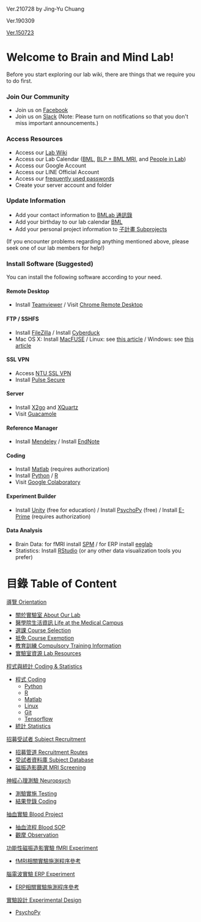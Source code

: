 Ver.210728 by Jing-Yu Chuang

Ver.190309

[Ver.150723](https://www.evernote.com/shard/s604/sh/a128f266-be73-4dcc-819c-4254293fb9b5/df9dafd34e95337bd6cf11d29c26bc65)

# Welcome to Brain and Mind Lab!

Before you start exploring our lab wiki, there are things that we require you to do first.

### Join Our Community

* Join us on [Facebook](https://www.facebook.com/groups/bmlab)
* Join us on [Slack](/brain-and-mind-lab/notes-for-bml/bmlab-wiki-home/-/wikis/Operations/Orientation/brainmindlab.slack.com) (Note: Please turn on notifications so that you don't miss important announcements.)

### Access Resources

* Access our [Lab Wiki](https://gitlab.com/brain-and-mind-lab/notes-for-bml/bmlab-wiki-home/-/wikis/BMLab-Wiki-Home)
* Access our Lab Calendar ([BML](https://calendar.google.com/calendar/u/0?cid=aTJjdDNmajIyMTZwYmxkNDZvc3A3NjRnbzhAZ3JvdXAuY2FsZW5kYXIuZ29vZ2xlLmNvbQ), [BLP + BML MRI](https://calendar.google.com/calendar/u/0?cid=cmViYnMzN2VnaGVyczRzOGc5NDZoZW1vbWNAZ3JvdXAuY2FsZW5kYXIuZ29vZ2xlLmNvbQ), and [People in Lab](https://calendar.google.com/calendar/u/0?cid=b3NhZGdxcXFxOGVqY3RibjJia3IyaW5icjhAZ3JvdXAuY2FsZW5kYXIuZ29vZ2xlLmNvbQ))
* Access our Google Account
* Access our LINE Official Account
* Access our [frequently used passwords](evernote:/view/50700089/s604/e4387770-2956-469d-a9ba-d87318121358/e4387770-2956-469d-a9ba-d87318121358/8595edf3-e9f6-42ab-82ed-5770f7288589)
* Create your server account and folder

### Update Information

* Add your contact information to [BMLab 通訊錄](https://docs.google.com/spreadsheets/d/1_Ff4Vwf6WkPnDmLNJzcbdiOsCxKS-w1VS5p0oWOw_8A/edit?usp=sharing)
* Add your birthday to our lab calendar [BML](https://calendar.google.com/calendar/u/0?cid=aTJjdDNmajIyMTZwYmxkNDZvc3A3NjRnbzhAZ3JvdXAuY2FsZW5kYXIuZ29vZ2xlLmNvbQ)
* Add your personal project information to [子計畫 Subprojects](#%E5%AD%90%E8%A8%88%E7%95%AB-Subprojects)

(If you encounter problems regarding anything mentioned above, please seek one of our lab members for help!)

### Install Software (Suggested)

You can install the following software according to your need.

#### Remote Desktop

* Install [Teamviewer](https://www.teamviewer.com/en/download/mac-os/) / Visit [Chrome Remote Desktop](https://remotedesktop.google.com/access/)

#### FTP / SSHFS

* Install [FileZilla](https://filezilla-project.org/) / Install [Cyberduck](https://cyberduck.io/download/)
* Mac OS X: Install [MacFUSE](https://osxfuse.github.io/) / Linux: see [this article](https://blog.gtwang.org/linux/sshfs-ssh-linux-windows-mac-os-x/) / Windows: see [this article](https://andersonwang.wordpress.com/2019/01/18/%E5%9C%A8-windows-10-%E4%BD%BF%E7%94%A8-sshfs-%E6%8E%9B%E8%BC%89-linux-%E7%9A%84%E7%9B%AE%E9%8C%84/)

#### SSL VPN

* Access [NTU SSL VPN](http://changepassword.cc.ntu.edu.tw/)
* Install [Pulse Secure](https://ccnet.ntu.edu.tw/vpn/)

#### Server

* Install [X2go](https://wiki.x2go.org/doku.php/download:start) and [XQuartz](https://www.xquartz.org/)
* Visit [Guacamole](http://140.112.121.218:8080/guacamole/#/)

#### Reference Manager

* Install [Mendeley](https://www.mendeley.com/download-desktop-new/) / Install [EndNote](https://endnote.com/)

#### Coding

* Install [Matlab](https://www.mathworks.com/products/matlab.html) (requires authorization)
* Install [Python](https://www.python.org/downloads/) / [R](https://www.r-project.org/)
* Visit [Google Colaboratory](https://colab.research.google.com/notebooks/intro.ipynb?hl=zh-tw#recent=true)

#### Experiment Builder

* Install [Unity](https://unity3d.com/get-unity/download) (free for education) / Install [PsychoPy](https://www.psychopy.org/builder/builder.html) (free) / Install [E-Prime](https://pstnet.com/products/e-prime/) (requires authorization)

#### Data Analysis

* Brain Data: for fMRI install [SPM](https://www.fil.ion.ucl.ac.uk/spm/) / for ERP install [eeglab](https://sccn.ucsd.edu/eeglab/index.php)
* Statistics: Install [RStudio](https://www.rstudio.com/) (or any other data visualization tools you prefer)

#### 

# 目錄 Table of Content

[導覽 Orientation](https://gitlab.com/brain-and-mind-lab/notes-for-bml/bmlab-wiki-home/-/wikis/Operations/Orientation/Orientation)

* [關於實驗室 About Our Lab](https://gitlab.com/brain-and-mind-lab/notes-for-bml/bmlab-wiki-home/-/wikis/Operations/Orientation/Orientation#%E9%97%9C%E6%96%BC%E5%AF%A6%E9%A9%97%E5%AE%A4-about-our-lab)
* [醫學院生活資訊 Life at the Medical Campus](https://gitlab.com/brain-and-mind-lab/notes-for-bml/bmlab-wiki-home/-/wikis/Operations/Orientation/Orientation#%E9%86%AB%E5%AD%B8%E9%99%A2%E7%94%9F%E6%B4%BB%E8%B3%87%E8%A8%8A-life-at-the-medical-campus)
* [選課 Course Selection](https://gitlab.com/brain-and-mind-lab/notes-for-bml/bmlab-wiki-home/-/wikis/Operations/Orientation/Orientation#選課-Course-Selection)
* [抵免 Course Exemption](https://gitlab.com/brain-and-mind-lab/notes-for-bml/bmlab-wiki-home/-/wikis/Operations/Orientation/Orientation#抵免-Course-Exemption)
* [教育訓練 Compulsory Training Information](https://gitlab.com/brain-and-mind-lab/notes-for-bml/bmlab-wiki-home/-/wikis/Operations/Orientation/Orientation#教育訓練-Compulsory-Training-Information)
* [實驗室資源 Lab Resources](https://gitlab.com/brain-and-mind-lab/notes-for-bml/bmlab-wiki-home/-/wikis/Operations/Orientation/Orientation#實驗室資源-Lab-Resources)

[程式與統計 Coding & Statistics](https://gitlab.com/brain-and-mind-lab/notes-for-bml/bmlab-wiki-home/-/wikis/Operations/Orientation/Coding-&-Statistics)

* [程式 Coding](https://gitlab.com/brain-and-mind-lab/notes-for-bml/bmlab-wiki-home/-/wikis/Operations/Orientation/Coding-&-Statistics#程式-Coding)
  * [Python](https://gitlab.com/brain-and-mind-lab/notes-for-bml/bmlab-wiki-home/-/wikis/Operations/Orientation/Coding-&-Statistics#Python)
  * [R](https://gitlab.com/brain-and-mind-lab/notes-for-bml/bmlab-wiki-home/-/wikis/Operations/Orientation/Coding-&-Statistics#R)
  * [Matlab](https://gitlab.com/brain-and-mind-lab/notes-for-bml/bmlab-wiki-home/-/wikis/Operations/Orientation/Coding-&-Statistics#Matlab)
  * [Linux](https://gitlab.com/brain-and-mind-lab/notes-for-bml/bmlab-wiki-home/-/wikis/Operations/Orientation/Coding-&-Statistics#Linux)
  * [Git](https://gitlab.com/brain-and-mind-lab/notes-for-bml/bmlab-wiki-home/-/wikis/Operations/Orientation/Coding-&-Statistics#Git)
  * [Tensorflow](https://gitlab.com/brain-and-mind-lab/notes-for-bml/bmlab-wiki-home/-/wikis/Operations/Orientation/Coding-&-Statistics#Tensorflow)
* [統計 Statistics](https://gitlab.com/brain-and-mind-lab/notes-for-bml/bmlab-wiki-home/-/wikis/Operations/Orientation/Coding-&-Statistics#統計-Statistics)

[招募受試者 Subject Recruitment](https://gitlab.com/brain-and-mind-lab/notes-for-bml/bmlab-wiki-home/-/wikis/Operations/Orientation/Subject-Recruitment)

* [招募管道 Recruitment Routes](https://gitlab.com/brain-and-mind-lab/notes-for-bml/bmlab-wiki-home/-/wikis/Operations/Orientation/Subject-Recruitment#%E6%8B%9B%E5%8B%9F%E7%AE%A1%E9%81%93-recruitment-routes)
* [受試者資料庫 Subject Database](https://gitlab.com/brain-and-mind-lab/notes-for-bml/bmlab-wiki-home/-/wikis/Operations/Orientation/Subject-Recruitment#%E5%8F%97%E8%A9%A6%E8%80%85%E8%B3%87%E6%96%99%E5%BA%AB-subject-database)
* [磁振造影篩選 MRI Screening](https://gitlab.com/brain-and-mind-lab/notes-for-bml/bmlab-wiki-home/-/wikis/Operations/Orientation/Subject-Recruitment#%E7%A3%81%E6%8C%AF%E9%80%A0%E5%BD%B1%E7%AF%A9%E9%81%B8-mri-screening)

[神經心理測驗 Neuropsych](https://gitlab.com/brain-and-mind-lab/notes-for-bml/bmlab-wiki-home/-/wikis/Operations/Orientation/Experiment#%E7%A5%9E%E7%B6%93%E7%94%9F%E7%90%86%E6%B8%AC%E9%A9%97-neuropsych)

* [測驗實施 Testing](https://gitlab.com/brain-and-mind-lab/notes-for-bml/bmlab-wiki-home/-/wikis/Operations/Orientation/Experiment#%E6%B8%AC%E9%A9%97%E5%AF%A6%E6%96%BD-testing)
* [結果登錄 Coding](https://gitlab.com/brain-and-mind-lab/notes-for-bml/bmlab-wiki-home/-/wikis/Operations/Orientation/Experiment#%E7%B5%90%E6%9E%9C%E7%99%BB%E9%8C%84-coding)

[抽血實驗 Blood Project](https://gitlab.com/brain-and-mind-lab/notes-for-bml/bmlab-wiki-home/-/wikis/Operations/Orientation/Experiment#%E6%8A%BD%E8%A1%80%E5%AF%A6%E9%A9%97-blood-project)

* [抽血流程 Blood SOP](https://gitlab.com/brain-and-mind-lab/notes-for-bml/bmlab-wiki-home/-/wikis/Operations/Orientation/Experiment#%E6%8A%BD%E8%A1%80%E6%B5%81%E7%A8%8B-blood-sop)
* [觀摩 Observation](https://gitlab.com/brain-and-mind-lab/notes-for-bml/bmlab-wiki-home/-/wikis/Operations/Orientation/Experiment#%E8%A7%80%E6%91%A9-observation)

[功能性磁振造影實驗 fMRI Experiment](https://gitlab.com/brain-and-mind-lab/notes-for-bml/bmlab-wiki-home/-/wikis/Operations/Orientation/Experiment#功能性磁振造影實驗-fMRI-Experiment)

* [fMRI相關實驗施測程序參考](https://gitlab.com/brain-and-mind-lab/notes-for-bml/bmlab-wiki-home/-/wikis/Operations/Orientation/Experiment#fMRI%E7%9B%B8%E9%97%9C%E5%AF%A6%E9%A9%97%E6%96%BD%E6%B8%AC%E7%A8%8B%E5%BA%8F%E5%8F%83%E8%80%83)

[腦電波實驗 ERP Experiment](https://gitlab.com/brain-and-mind-lab/notes-for-bml/bmlab-wiki-home/-/wikis/Operations/Orientation/Experiment#%E8%85%A6%E9%9B%BB%E6%B3%A2%E5%AF%A6%E9%A9%97-ERP-Experiment)

* [ERP相關實驗施測程序參考](https://gitlab.com/brain-and-mind-lab/notes-for-bml/bmlab-wiki-home/-/wikis/Operations/Orientation/Experiment#ERP%E7%9B%B8%E9%97%9C%E5%AF%A6%E9%A9%97%E6%96%BD%E6%B8%AC%E7%A8%8B%E5%BA%8F%E5%8F%83%E8%80%83)

[實驗設計 Experimental Design](https://gitlab.com/brain-and-mind-lab/notes-for-bml/bmlab-wiki-home/-/wikis/Operations/Orientation/Experiment#%E5%AF%A6%E9%A9%97%E8%A8%AD%E8%A8%88-Experimental-Design)

* [PsychoPy](https://gitlab.com/brain-and-mind-lab/notes-for-bml/bmlab-wiki-home/-/wikis/Operations/Orientation/Experiment#PsychoPy)